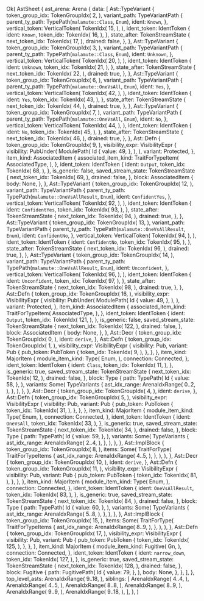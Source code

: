 Ok(
    AstSheet {
        ast_arena: Arena {
            data: [
                Ast::TypeVariant {
                    token_group_idx: TokenGroupIdx(
                        2,
                    ),
                    variant_path: TypeVariantPath {
                        parent_ty_path: TypePath(`malamute::Class`, `Enum`),
                        ident: `Known`,
                    },
                    vertical_token: VerticalToken(
                        TokenIdx(
                            15,
                        ),
                    ),
                    ident_token: IdentToken {
                        ident: `Known`,
                        token_idx: TokenIdx(
                            16,
                        ),
                    },
                    state_after: TokenStreamState {
                        next_token_idx: TokenIdx(
                            17,
                        ),
                        drained: false,
                    },
                },
                Ast::TypeVariant {
                    token_group_idx: TokenGroupIdx(
                        3,
                    ),
                    variant_path: TypeVariantPath {
                        parent_ty_path: TypePath(`malamute::Class`, `Enum`),
                        ident: `Unknown`,
                    },
                    vertical_token: VerticalToken(
                        TokenIdx(
                            20,
                        ),
                    ),
                    ident_token: IdentToken {
                        ident: `Unknown`,
                        token_idx: TokenIdx(
                            21,
                        ),
                    },
                    state_after: TokenStreamState {
                        next_token_idx: TokenIdx(
                            22,
                        ),
                        drained: true,
                    },
                },
                Ast::TypeVariant {
                    token_group_idx: TokenGroupIdx(
                        6,
                    ),
                    variant_path: TypeVariantPath {
                        parent_ty_path: TypePath(`malamute::OneVsAll`, `Enum`),
                        ident: `Yes`,
                    },
                    vertical_token: VerticalToken(
                        TokenIdx(
                            42,
                        ),
                    ),
                    ident_token: IdentToken {
                        ident: `Yes`,
                        token_idx: TokenIdx(
                            43,
                        ),
                    },
                    state_after: TokenStreamState {
                        next_token_idx: TokenIdx(
                            44,
                        ),
                        drained: true,
                    },
                },
                Ast::TypeVariant {
                    token_group_idx: TokenGroupIdx(
                        7,
                    ),
                    variant_path: TypeVariantPath {
                        parent_ty_path: TypePath(`malamute::OneVsAll`, `Enum`),
                        ident: `No`,
                    },
                    vertical_token: VerticalToken(
                        TokenIdx(
                            44,
                        ),
                    ),
                    ident_token: IdentToken {
                        ident: `No`,
                        token_idx: TokenIdx(
                            45,
                        ),
                    },
                    state_after: TokenStreamState {
                        next_token_idx: TokenIdx(
                            46,
                        ),
                        drained: true,
                    },
                },
                Ast::Defn {
                    token_group_idx: TokenGroupIdx(
                        9,
                    ),
                    visibility_expr: VisibilityExpr {
                        visibility: PubUnder(
                            ModulePath(
                                Id {
                                    value: 49,
                                },
                            ),
                        ),
                        variant: Protected,
                    },
                    item_kind: AssociatedItem {
                        associated_item_kind: TraitForTypeItem(
                            AssociatedType,
                        ),
                    },
                    ident_token: IdentToken {
                        ident: `Output`,
                        token_idx: TokenIdx(
                            68,
                        ),
                    },
                    is_generic: false,
                    saved_stream_state: TokenStreamState {
                        next_token_idx: TokenIdx(
                            69,
                        ),
                        drained: false,
                    },
                    block: AssociatedItem {
                        body: None,
                    },
                },
                Ast::TypeVariant {
                    token_group_idx: TokenGroupIdx(
                        12,
                    ),
                    variant_path: TypeVariantPath {
                        parent_ty_path: TypePath(`malamute::OneVsAllResult`, `Enum`),
                        ident: `ConfidentYes`,
                    },
                    vertical_token: VerticalToken(
                        TokenIdx(
                            92,
                        ),
                    ),
                    ident_token: IdentToken {
                        ident: `ConfidentYes`,
                        token_idx: TokenIdx(
                            93,
                        ),
                    },
                    state_after: TokenStreamState {
                        next_token_idx: TokenIdx(
                            94,
                        ),
                        drained: true,
                    },
                },
                Ast::TypeVariant {
                    token_group_idx: TokenGroupIdx(
                        13,
                    ),
                    variant_path: TypeVariantPath {
                        parent_ty_path: TypePath(`malamute::OneVsAllResult`, `Enum`),
                        ident: `ConfidentNo`,
                    },
                    vertical_token: VerticalToken(
                        TokenIdx(
                            94,
                        ),
                    ),
                    ident_token: IdentToken {
                        ident: `ConfidentNo`,
                        token_idx: TokenIdx(
                            95,
                        ),
                    },
                    state_after: TokenStreamState {
                        next_token_idx: TokenIdx(
                            96,
                        ),
                        drained: true,
                    },
                },
                Ast::TypeVariant {
                    token_group_idx: TokenGroupIdx(
                        14,
                    ),
                    variant_path: TypeVariantPath {
                        parent_ty_path: TypePath(`malamute::OneVsAllResult`, `Enum`),
                        ident: `Unconfident`,
                    },
                    vertical_token: VerticalToken(
                        TokenIdx(
                            96,
                        ),
                    ),
                    ident_token: IdentToken {
                        ident: `Unconfident`,
                        token_idx: TokenIdx(
                            97,
                        ),
                    },
                    state_after: TokenStreamState {
                        next_token_idx: TokenIdx(
                            98,
                        ),
                        drained: true,
                    },
                },
                Ast::Defn {
                    token_group_idx: TokenGroupIdx(
                        16,
                    ),
                    visibility_expr: VisibilityExpr {
                        visibility: PubUnder(
                            ModulePath(
                                Id {
                                    value: 49,
                                },
                            ),
                        ),
                        variant: Protected,
                    },
                    item_kind: AssociatedItem {
                        associated_item_kind: TraitForTypeItem(
                            AssociatedType,
                        ),
                    },
                    ident_token: IdentToken {
                        ident: `Output`,
                        token_idx: TokenIdx(
                            121,
                        ),
                    },
                    is_generic: false,
                    saved_stream_state: TokenStreamState {
                        next_token_idx: TokenIdx(
                            122,
                        ),
                        drained: false,
                    },
                    block: AssociatedItem {
                        body: None,
                    },
                },
                Ast::Decr {
                    token_group_idx: TokenGroupIdx(
                        0,
                    ),
                    ident: `derive`,
                },
                Ast::Defn {
                    token_group_idx: TokenGroupIdx(
                        1,
                    ),
                    visibility_expr: VisibilityExpr {
                        visibility: Pub,
                        variant: Pub {
                            pub_token: PubToken {
                                token_idx: TokenIdx(
                                    9,
                                ),
                            },
                        },
                    },
                    item_kind: MajorItem {
                        module_item_kind: Type(
                            Enum,
                        ),
                        connection: Connected,
                    },
                    ident_token: IdentToken {
                        ident: `Class`,
                        token_idx: TokenIdx(
                            11,
                        ),
                    },
                    is_generic: true,
                    saved_stream_state: TokenStreamState {
                        next_token_idx: TokenIdx(
                            12,
                        ),
                        drained: false,
                    },
                    block: Type {
                        path: TypePath(
                            Id {
                                value: 58,
                            },
                        ),
                        variants: Some(
                            TypeVariants {
                                ast_idx_range: ArenaIdxRange(
                                    0..2,
                                ),
                            },
                        ),
                    },
                },
                Ast::Decr {
                    token_group_idx: TokenGroupIdx(
                        4,
                    ),
                    ident: `derive`,
                },
                Ast::Defn {
                    token_group_idx: TokenGroupIdx(
                        5,
                    ),
                    visibility_expr: VisibilityExpr {
                        visibility: Pub,
                        variant: Pub {
                            pub_token: PubToken {
                                token_idx: TokenIdx(
                                    31,
                                ),
                            },
                        },
                    },
                    item_kind: MajorItem {
                        module_item_kind: Type(
                            Enum,
                        ),
                        connection: Connected,
                    },
                    ident_token: IdentToken {
                        ident: `OneVsAll`,
                        token_idx: TokenIdx(
                            33,
                        ),
                    },
                    is_generic: true,
                    saved_stream_state: TokenStreamState {
                        next_token_idx: TokenIdx(
                            34,
                        ),
                        drained: false,
                    },
                    block: Type {
                        path: TypePath(
                            Id {
                                value: 59,
                            },
                        ),
                        variants: Some(
                            TypeVariants {
                                ast_idx_range: ArenaIdxRange(
                                    2..4,
                                ),
                            },
                        ),
                    },
                },
                Ast::ImplBlock {
                    token_group_idx: TokenGroupIdx(
                        8,
                    ),
                    items: Some(
                        TraitForType(
                            TraitForTypeItems {
                                ast_idx_range: ArenaIdxRange(
                                    4..5,
                                ),
                            },
                        ),
                    ),
                },
                Ast::Decr {
                    token_group_idx: TokenGroupIdx(
                        10,
                    ),
                    ident: `derive`,
                },
                Ast::Defn {
                    token_group_idx: TokenGroupIdx(
                        11,
                    ),
                    visibility_expr: VisibilityExpr {
                        visibility: Pub,
                        variant: Pub {
                            pub_token: PubToken {
                                token_idx: TokenIdx(
                                    81,
                                ),
                            },
                        },
                    },
                    item_kind: MajorItem {
                        module_item_kind: Type(
                            Enum,
                        ),
                        connection: Connected,
                    },
                    ident_token: IdentToken {
                        ident: `OneVsAllResult`,
                        token_idx: TokenIdx(
                            83,
                        ),
                    },
                    is_generic: true,
                    saved_stream_state: TokenStreamState {
                        next_token_idx: TokenIdx(
                            84,
                        ),
                        drained: false,
                    },
                    block: Type {
                        path: TypePath(
                            Id {
                                value: 60,
                            },
                        ),
                        variants: Some(
                            TypeVariants {
                                ast_idx_range: ArenaIdxRange(
                                    5..8,
                                ),
                            },
                        ),
                    },
                },
                Ast::ImplBlock {
                    token_group_idx: TokenGroupIdx(
                        15,
                    ),
                    items: Some(
                        TraitForType(
                            TraitForTypeItems {
                                ast_idx_range: ArenaIdxRange(
                                    8..9,
                                ),
                            },
                        ),
                    ),
                },
                Ast::Defn {
                    token_group_idx: TokenGroupIdx(
                        17,
                    ),
                    visibility_expr: VisibilityExpr {
                        visibility: Pub,
                        variant: Pub {
                            pub_token: PubToken {
                                token_idx: TokenIdx(
                                    125,
                                ),
                            },
                        },
                    },
                    item_kind: MajorItem {
                        module_item_kind: Fugitive(
                            Gn,
                        ),
                        connection: Connected,
                    },
                    ident_token: IdentToken {
                        ident: `narrow_down`,
                        token_idx: TokenIdx(
                            127,
                        ),
                    },
                    is_generic: true,
                    saved_stream_state: TokenStreamState {
                        next_token_idx: TokenIdx(
                            128,
                        ),
                        drained: false,
                    },
                    block: Fugitive {
                        path: FugitivePath(
                            Id {
                                value: 79,
                            },
                        ),
                        body: None,
                    },
                },
            ],
        },
        top_level_asts: ArenaIdxRange(
            9..18,
        ),
        siblings: [
            ArenaIdxRange(
                4..4,
            ),
            ArenaIdxRange(
                4..5,
            ),
            ArenaIdxRange(
                8..8,
            ),
            ArenaIdxRange(
                8..9,
            ),
            ArenaIdxRange(
                9..9,
            ),
            ArenaIdxRange(
                9..18,
            ),
        ],
    },
)